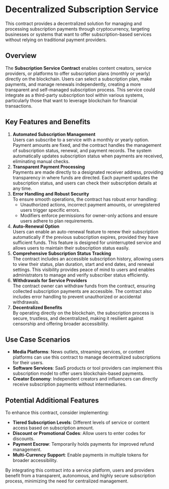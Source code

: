 <h1>Decentralized Subscription Service</h1>

<p>This contract provides a decentralized solution for managing and processing subscription payments through cryptocurrency, targeting businesses or systems that want to offer subscription-based services without relying on traditional payment providers.</p>

<h2>Overview</h2>
<p>The <strong>Subscription Service Contract</strong> enables content creators, service providers, or platforms to offer subscription plans (monthly or yearly) directly on the blockchain. Users can select a subscription plan, make payments, and manage renewals independently, creating a more transparent and self-managed subscription process. This service could integrate as a third-party subscription tool within various systems, particularly those that want to leverage blockchain for financial transactions.</p>

<h2>Key Features and Benefits</h2>

<ol>
    <li><strong>Automated Subscription Management</strong><br>
        Users can subscribe to a service with a monthly or yearly option. Payment amounts are fixed, and the contract handles the management of subscription status, renewal, and payment records. The system automatically updates subscription status when payments are received, eliminating manual checks.
    </li>
    <li><strong>Transparent Payment Processing</strong><br>
        Payments are made directly to a designated receiver address, providing transparency in where funds are directed. Each payment updates the subscription status, and users can check their subscription details at any time.
    </li>
    <li><strong>Error Handling and Robust Security</strong><br>
        To ensure smooth operations, the contract has robust error handling:
        <ul>
            <li>Unauthorized actions, incorrect payment amounts, or unregistered users trigger specific errors.</li>
            <li>Modifiers enforce permissions for owner-only actions and ensure users adhere to plan requirements.</li>
        </ul>
    </li>
    <li><strong>Auto-Renewal Option</strong><br>
        Users can enable an auto-renewal feature to renew their subscription automatically if the previous subscription expires, provided they have sufficient funds. This feature is designed for uninterrupted service and allows users to maintain their subscription status easily.
    </li>
    <li><strong>Comprehensive Subscription Status Tracking</strong><br>
        The contract includes an accessible subscription history, allowing users to view their status, plan duration, start and end dates, and renewal settings. This visibility provides peace of mind to users and enables administrators to manage and verify subscriber status efficiently.
    </li>
    <li><strong>Withdrawals for Service Providers</strong><br>
        The contract owner can withdraw funds from the contract, ensuring collected subscription payments are accessible. The contract also includes error handling to prevent unauthorized or accidental withdrawals.
    </li>
    <li><strong>Decentralized Benefits</strong><br>
        By operating directly on the blockchain, the subscription process is secure, trustless, and decentralized, making it resilient against censorship and offering broader accessibility.
    </li>
</ol>

<h2>Use Case Scenarios</h2>
<ul>
    <li><strong>Media Platforms</strong>: News outlets, streaming services, or content platforms can use this contract to manage decentralized subscriptions for their users.</li>
    <li><strong>Software Services</strong>: SaaS products or tool providers can implement this subscription model to offer users blockchain-based payments.</li>
    <li><strong>Creator Economy</strong>: Independent creators and influencers can directly receive subscription payments without intermediaries.</li>
</ul>

<h2>Potential Additional Features</h2>
<p>To enhance this contract, consider implementing:</p>
<ul>
    <li><strong>Tiered Subscription Levels</strong>: Different levels of service or content access based on subscription amount.</li>
    <li><strong>Discount or Promotional Codes</strong>: Allow users to enter codes for discounts.</li>
    <li><strong>Payment Escrow</strong>: Temporarily holds payments for improved refund management.</li>
    <li><strong>Multi-Currency Support</strong>: Enable payments in multiple tokens for broader accessibility.</li>
</ul>

<p>By integrating this contract into a service platform, users and providers benefit from a transparent, autonomous, and highly secure subscription process, minimizing the need for centralized management.</p>
